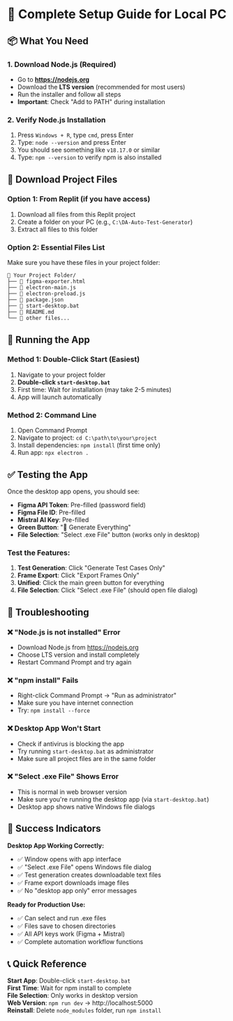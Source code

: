 # 🚀 Complete Setup Guide for Local PC

## 📦 What You Need

### 1. Download Node.js (Required)
- Go to **https://nodejs.org**
- Download the **LTS version** (recommended for most users)
- Run the installer and follow all steps
- **Important**: Check "Add to PATH" during installation

### 2. Verify Node.js Installation
1. Press `Windows + R`, type `cmd`, press Enter
2. Type: `node --version` and press Enter
3. You should see something like `v18.17.0` or similar
4. Type: `npm --version` to verify npm is also installed

## 📁 Download Project Files

### Option 1: From Replit (if you have access)
1. Download all files from this Replit project
2. Create a folder on your PC (e.g., `C:\DA-Auto-Test-Generator`)
3. Extract all files to this folder

### Option 2: Essential Files List
Make sure you have these files in your project folder:
```
📁 Your Project Folder/
├── 📄 figma-exporter.html
├── 📄 electron-main.js
├── 📄 electron-preload.js
├── 📄 package.json
├── 📄 start-desktop.bat
├── 📄 README.md
└── 📁 other files...
```

## 🎯 Running the App

### Method 1: Double-Click Start (Easiest)
1. Navigate to your project folder
2. **Double-click `start-desktop.bat`**
3. First time: Wait for installation (may take 2-5 minutes)
4. App will launch automatically

### Method 2: Command Line
1. Open Command Prompt
2. Navigate to project: `cd C:\path\to\your\project`
3. Install dependencies: `npm install` (first time only)
4. Run app: `npx electron .`

## ✅ Testing the App

Once the desktop app opens, you should see:
- **Figma API Token**: Pre-filled (password field)
- **Figma File ID**: Pre-filled
- **Mistral AI Key**: Pre-filled
- **Green Button**: "🚀 Generate Everything"
- **File Selection**: "Select .exe File" button (works only in desktop)

### Test the Features:
1. **Test Generation**: Click "Generate Test Cases Only"
2. **Frame Export**: Click "Export Frames Only" 
3. **Unified**: Click the main green button for everything
4. **File Selection**: Click "Select .exe File" (should open file dialog)

## 🔧 Troubleshooting

### ❌ "Node.js is not installed" Error
- Download Node.js from https://nodejs.org
- Choose LTS version and install completely
- Restart Command Prompt and try again

### ❌ "npm install" Fails
- Right-click Command Prompt → "Run as administrator"
- Make sure you have internet connection
- Try: `npm install --force`

### ❌ Desktop App Won't Start
- Check if antivirus is blocking the app
- Try running `start-desktop.bat` as administrator
- Make sure all project files are in the same folder

### ❌ "Select .exe File" Shows Error
- This is normal in web browser version
- Make sure you're running the desktop app (via `start-desktop.bat`)
- Desktop app shows native Windows file dialogs

## 🎉 Success Indicators

**Desktop App Working Correctly:**
- ✅ Window opens with app interface
- ✅ "Select .exe File" opens Windows file dialog
- ✅ Test generation creates downloadable text files
- ✅ Frame export downloads image files
- ✅ No "desktop app only" error messages

**Ready for Production Use:**
- ✅ Can select and run .exe files
- ✅ Files save to chosen directories
- ✅ All API keys work (Figma + Mistral)
- ✅ Complete automation workflow functions

## 📞 Quick Reference

**Start App**: Double-click `start-desktop.bat`  
**First Time**: Wait for npm install to complete  
**File Selection**: Only works in desktop version  
**Web Version**: `npm run dev` → http://localhost:5000  
**Reinstall**: Delete `node_modules` folder, run `npm install`  